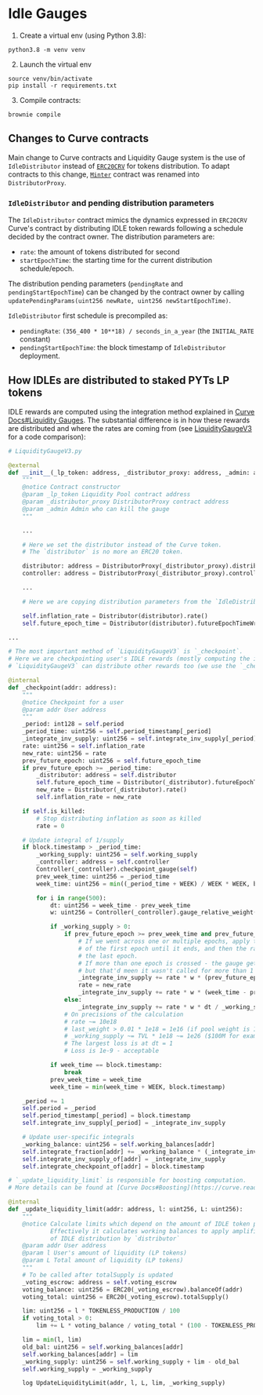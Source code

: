 # Idle Gauges

1. Create a virtual env (using Python 3.8):

```
python3.8 -m venv venv
```

2. Launch the virtual env
```
source venv/bin/activate
pip install -r requirements.txt
```

3. Compile contracts:

```
brownie compile
```

## Changes to Curve contracts 

Main change to Curve contracts and Liquidity Gauge system is the use of `IdleDistributor` instead of [`ERC20CRV`](https://github.com/curvefi/curve-dao-contracts/blob/master/contracts/ERC20CRV.vy) for tokens distribution. To adapt contracts to this change, [`Minter`](https://github.com/curvefi/curve-dao-contracts/blob/master/contracts/Minter.vy) contract was renamed into `DistributorProxy`. 

### `IdleDistributor` and pending distribution parameters

The `IdleDistributor` contract mimics the dynamics expressed in `ERC20CRV` Curve's contract by distributing IDLE token rewards following a schedule decided by the contract owner. The distribution parameters are:

- `rate`: the amount of tokens distributed for second
- `startEpochTime`: the starting time for the current distribution schedule/epoch.

The distribution pending parameters (`pendingRate` and `pendingStartEpochTime`) can be changed by the contract owner by calling `updatePendingParams(uint256 newRate, uint256 newStartEpochTime)`.

`IdleDistributor` first schedule is precompiled as:

- `pendingRate`: `(356_400 * 10**18) / seconds_in_a_year` (the `INITIAL_RATE` constant)
- `pendingStartEpochTime`: the block timestamp of `IdleDistributor` deployment.

## How IDLEs are distributed to staked PYTs LP tokens

IDLE rewards are computed using the integration method explained in [Curve Docs#Liquidity Gauges](https://curve.readthedocs.io/dao-gauges.html#liquidity-gauges). The substantial difference is in how these rewards are distributed and where the rates are coming from (see [LiquidityGaugeV3](https://github.com/curvefi/curve-dao-contracts/blob/master/contracts/gauges/LiquidityGaugeV3.vy) for a code comparison):

```python
# LiquidityGaugeV3.py

@external
def __init__(_lp_token: address, _distributor_proxy: address, _admin: address):
    """
    @notice Contract constructor
    @param _lp_token Liquidity Pool contract address
    @param _distributor_proxy DistributorProxy contract address
    @param _admin Admin who can kill the gauge
    """

    ...

    # Here we set the distributor instead of the Curve token.
    # The `distributor` is no more an ERC20 token. 

    distributor: address = DistributorProxy(_distributor_proxy).distributor()
    controller: address = DistributorProxy(_distributor_proxy).controller()

    ...

    # Here we are copying distribution parameters from the `IdleDistributor` contract

    self.inflation_rate = Distributor(distributor).rate()
    self.future_epoch_time = Distributor(distributor).futureEpochTimeWrite()

...

# The most important method of `LiquidityGaugeV3` is `_checkpoint`.
# Here we are checkpointing user's IDLE rewards (mostly computing the integrate function components for the user)
# `LiquidityGaugeV3` can distribute other rewards too (we use the `_checkpoint_rewards` for that).

@internal
def _checkpoint(addr: address):
    """
    @notice Checkpoint for a user
    @param addr User address
    """
    _period: int128 = self.period
    _period_time: uint256 = self.period_timestamp[_period]
    _integrate_inv_supply: uint256 = self.integrate_inv_supply[_period]
    rate: uint256 = self.inflation_rate
    new_rate: uint256 = rate
    prev_future_epoch: uint256 = self.future_epoch_time
    if prev_future_epoch >= _period_time:
        _distributor: address = self.distributor
        self.future_epoch_time = Distributor(_distributor).futureEpochTimeWrite()
        new_rate = Distributor(_distributor).rate()
        self.inflation_rate = new_rate

    if self.is_killed:
        # Stop distributing inflation as soon as killed
        rate = 0

    # Update integral of 1/supply
    if block.timestamp > _period_time:
        _working_supply: uint256 = self.working_supply
        _controller: address = self.controller
        Controller(_controller).checkpoint_gauge(self)
        prev_week_time: uint256 = _period_time
        week_time: uint256 = min((_period_time + WEEK) / WEEK * WEEK, block.timestamp)

        for i in range(500):
            dt: uint256 = week_time - prev_week_time
            w: uint256 = Controller(_controller).gauge_relative_weight(self, prev_week_time / WEEK * WEEK)

            if _working_supply > 0:
                if prev_future_epoch >= prev_week_time and prev_future_epoch < week_time:
                    # If we went across one or multiple epochs, apply the rate
                    # of the first epoch until it ends, and then the rate of
                    # the last epoch.
                    # If more than one epoch is crossed - the gauge gets less,
                    # but that'd meen it wasn't called for more than 1 year
                    _integrate_inv_supply += rate * w * (prev_future_epoch - prev_week_time) / _working_supply
                    rate = new_rate
                    _integrate_inv_supply += rate * w * (week_time - prev_future_epoch) / _working_supply
                else:
                    _integrate_inv_supply += rate * w * dt / _working_supply
                # On precisions of the calculation
                # rate ~= 10e18
                # last_weight > 0.01 * 1e18 = 1e16 (if pool weight is 1%)
                # _working_supply ~= TVL * 1e18 ~= 1e26 ($100M for example)
                # The largest loss is at dt = 1
                # Loss is 1e-9 - acceptable

            if week_time == block.timestamp:
                break
            prev_week_time = week_time
            week_time = min(week_time + WEEK, block.timestamp)

    _period += 1
    self.period = _period
    self.period_timestamp[_period] = block.timestamp
    self.integrate_inv_supply[_period] = _integrate_inv_supply

    # Update user-specific integrals
    _working_balance: uint256 = self.working_balances[addr]
    self.integrate_fraction[addr] += _working_balance * (_integrate_inv_supply - self.integrate_inv_supply_of[addr]) / 10 ** 18
    self.integrate_inv_supply_of[addr] = _integrate_inv_supply
    self.integrate_checkpoint_of[addr] = block.timestamp

# `_update_liquidity_limit` is responsible for boosting computation.
# More details can be found at [Curve Docs#Boosting](https://curve.readthedocs.io/dao-gauges.html#boosting)

@internal
def _update_liquidity_limit(addr: address, l: uint256, L: uint256):
    """
    @notice Calculate limits which depend on the amount of IDLE token per-user.
            Effectively it calculates working balances to apply amplification
            of IDLE distribution by `distributor`
    @param addr User address
    @param l User's amount of liquidity (LP tokens)
    @param L Total amount of liquidity (LP tokens)
    """
    # To be called after totalSupply is updated
    _voting_escrow: address = self.voting_escrow
    voting_balance: uint256 = ERC20(_voting_escrow).balanceOf(addr)
    voting_total: uint256 = ERC20(_voting_escrow).totalSupply()

    lim: uint256 = l * TOKENLESS_PRODUCTION / 100
    if voting_total > 0:
        lim += L * voting_balance / voting_total * (100 - TOKENLESS_PRODUCTION) / 100

    lim = min(l, lim)
    old_bal: uint256 = self.working_balances[addr]
    self.working_balances[addr] = lim
    _working_supply: uint256 = self.working_supply + lim - old_bal
    self.working_supply = _working_supply

    log UpdateLiquidityLimit(addr, l, L, lim, _working_supply)

```

